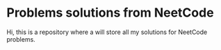 # Problems solutions from NeetCode

Hi, this is a repository where a will store all my solutions for NeetCode problems.
